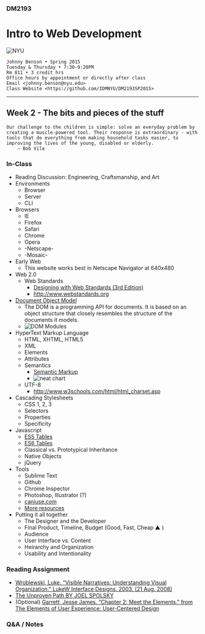 ### DM2193

# Intro to Web Development

![NYU](https://cloud.githubusercontent.com/assets/238022/5893409/ba1adc36-a4b0-11e4-99e3-a267b37fc726.png)

    Johnny Benson • Spring 2015
    Tuesday & Thursday • 7:30-9:20PM
    Rm 811 • 3 credit hrs
    Office hours by appointment or directly after class
    Email <johnny.benson@nyu.edu>
    Class Website <https://github.com/IDMNYU/DM2193SP2015>

---

## Week 2 - The bits and pieces of the stuff

    Our challenge to the children is simple: solve an everyday problem by creating a muscle-powered tool. Their response is extraordinary - with tools that do everything from making household tasks easier, to improving the lives of the young, disabled or elderly.
        — Bob Vila

### In-Class

* Reading Discussion: Engineering, Craftsmanship, and Art
* Environments
  * Browser
  * Server 
  * CLI
* Browsers
  * IE
  * Firefox
  * Safari
  * Chrome
  * Opera
  * -Netscape-
  * -Mosaic-
* Early Web 
  * This website works best in Netscape Navigator at 640x480
* Web 2.0
  * Web Standards
    * [Designing with Web Standards (3rd Edition)](http://www.amazon.com/Designing-Web-Standards-Jeffrey-Zeldman/dp/0321616952)
    * http://www.webstandards.org
* [Document Object Model](http://www.w3.org/TR/DOM-Level-3-Core/introduction.html)
  * The DOM is a programming API for documents. It is based on an object structure that closely resembles the structure of the documents it models.
  * ![DOM Modules](http://j-hnnybens-n.com/capture/zkgst.png)
* HyperText Markup Language
  * HTML, XHTML, HTML5
  * XML
  * Elements
  * Attributes
  * Semantics
    * [Semantic Markup](http://en.wikipedia.org/wiki/Semantic_HTML)
    * ![neat chart](http://html5doctor.com/downloads/h5d-sectioning-flowchart.png)
  * UTF-8
    * http://www.w3schools.com/html/html_charset.asp
* Cascading Stylesheets
  * CSS 1, 2, 3
  * Selectors
  * Properties
  * Specificity
* Javascript
  * [ES5 Tables](http://kangax.github.io/compat-table/es5)
  * [ES6 Tables](http://kangax.github.io/compat-table/es6)
  * Classical vs. Prototypical Inheritance
  * Native Objects
  * jQuery
* Tools
  * Sublime Text
  * Github
  * Chrome Inspector
  * Photoshop, Illustrator (?)
  * [caniuse.com](http://caniuse.com)
  * [More resources](../resources_README.md)
* Putting it all together
  * The Designer and the Developer
  * Final Product, Timeline, Budget (Good, Fast, Cheap ▲ )
  * Audience
  * User Interface vs. Content 
  * Heirarchy and Organization
  * Usability and Intentionality

### Reading Assignment
* [Wroblewski, Luke. “Visible Narratives: Understanding Visual Organization.” LukeW Interface Designs. 2003. (21 Aug. 2008)](http://www.lukew.com/resources/articles/visible_narratives.html)
* [The Unproven Path BY JOEL SPOLSKY](http://www.inc.com/magazine/20081101/how-hard-could-it-be-the-unproven-path.html)
* (Optional) [Garrett, Jesse James. “Chapter 2: Meet the Elements.” from The Elements of User Experience: User-Centered Design](http://www.jjg.net/elements/pdf/elements_ch02.pdf)

### Q&A / Notes
